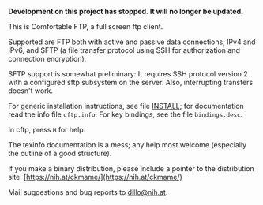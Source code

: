 **Development on this project has stopped. It will no longer be updated.**

This is Comfortable FTP, a full screen ftp client.

Supported are FTP both with active and passive data connections,
IPv4 and IPv6, and SFTP (a file transfer protocol using SSH for
authorization and connection encryption).

SFTP support is somewhat preliminary: It requires SSH protocol
version 2 with a configured sftp subsystem on the server.  Also,
interrupting transfers doesn't work.

For generic installation instructions, see file [INSTALL](INSTALL); for
documentation read the info file `cftp.info`.  For key bindings, see
the file `bindings.desc`.

In cftp, press `H` for help.

The texinfo documentation is a mess; any help most welcome
(especially the outline of a good structure).

If you make a binary distribution, please include a pointer to the
distribution site:
	[https://nih.at/ckmame/](https://nih.at/ckmame/)

  Mail suggestions and bug reports to <dillo@nih.at>.
